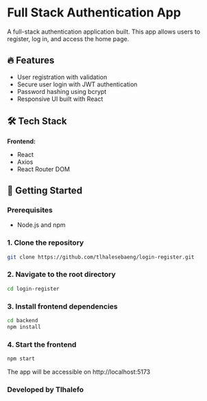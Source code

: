 # Full Stack Authentication App

A full-stack authentication application built. This app allows users to register, log in, and access the home page.

## 🔥 Features

- User registration with validation
- Secure user login with JWT authentication
- Password hashing using bcrypt
- Responsive UI built with React

## 🛠️ Tech Stack

**Frontend:**
- React
- Axios
- React Router DOM

## 🚀 Getting Started

### Prerequisites

- Node.js and npm

### 1. Clone the repository
```bash
git clone https://github.com/tlhalesebaeng/login-register.git
```
### 2. Navigate to the root directory
```bash
cd login-register
```

### 3. Install frontend dependencies
```bash
cd backend
npm install
```
### 4. Start the frontend

```bash
npm start
```
The app will be accessible on http://localhost:5173

### Developed by Tlhalefo
